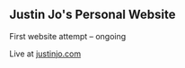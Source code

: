 Justin Jo's Personal Website
----------

First website attempt – ongoing

Live at [justinjo.com](http://justinjo.com)
